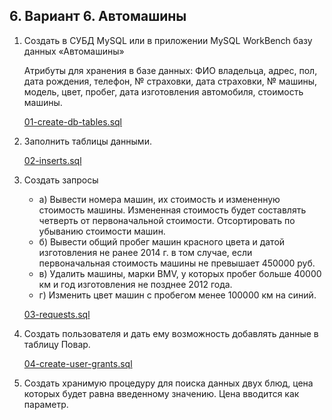 ## 6. Вариант 6. Автомашины

1. Создать в СУБД MySQL или в приложении MySQL WorkBench базу данных «Автомашины»

    Атрибуты для хранения в базе данных: ФИО владельца, адрес, пол, дата рождения, телефон, № страховки, дата страховки, № машины, модель, цвет, пробег, дата изготовления автомобиля, стоимость машины.

    [01-create-db-tables.sql](./01-create-db-tables.sql)

2. Заполнить таблицы данными.

    [02-inserts.sql](./02-inserts.sql)

3. Создать запросы
   - а) Вывести номера машин, их стоимость и измененную стоимость машины. Измененная стоимость будет составлять четверть от первоначальной стоимости. Отсортировать по убыванию стоимости машин.
   - б) Вывести общий пробег машин красного цвета и датой изготовления не ранее 2014 г. в том случае, если первоначальная стоимость машины не превышает 450000 руб.
   - в) Удалить машины, марки BMV, у которых пробег больше 40000 км и год изготовления не позднее 2012 года.
   - г) Изменить цвет машин с пробегом менее 100000 км на синий.

    [03-requests.sql](./03-requests.sql)

4. Создать пользователя и дать ему возможность добавлять данные в таблицу Повар.

    [04-create-user-grants.sql](./04-create-user-grants.sql)

5. Создать хранимую процедуру для поиска данных двух блюд, цена которых будет равна введенному значению. Цена вводится как параметр.
